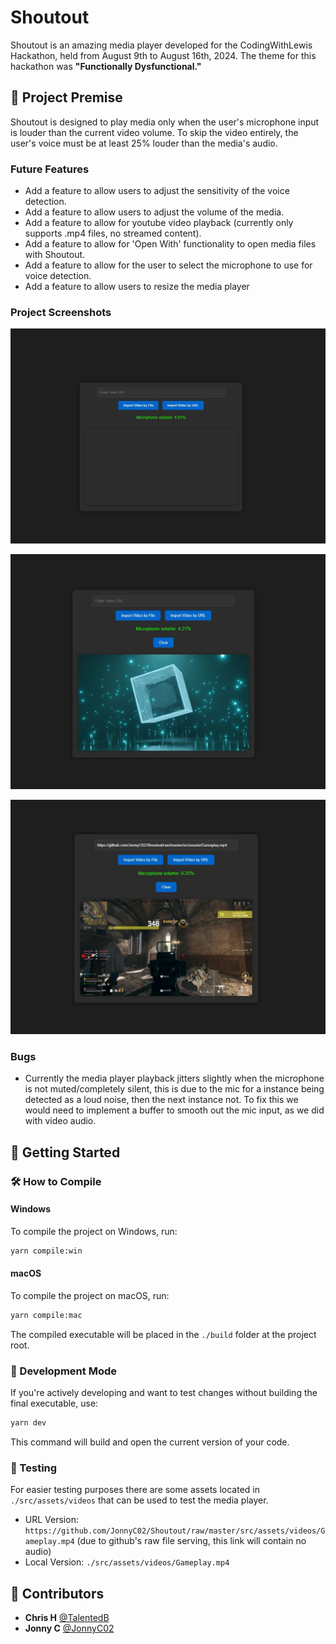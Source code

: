 # Shoutout

Shoutout is an amazing media player developed for the CodingWithLewis Hackathon, 
held from August 9th to August 16th, 2024. The theme for this hackathon was **"Functionally Dysfunctional."**

## 🎯 Project Premise

Shoutout is designed to play media only when the user's microphone input is louder than the current video volume. 
To skip the video entirely, the user's voice must be at least 25% louder than the media's audio.

### Future Features
- Add a feature to allow users to adjust the sensitivity of the voice detection.
- Add a feature to allow users to adjust the volume of the media.
- Add a feature to allow for youtube video playback (currently only supports .mp4 files, no streamed content).
- Add a feature to allow for 'Open With' functionality to open media files with Shoutout.
- Add a feature to allow for the user to select the microphone to use for voice detection.
- Add a feature to allow users to resize the media player

### Project Screenshots

![No media selected](./src/assets/examples/EmptyScreen.JPG)

![Media File Imported](./src/assets/examples/ImportedFile.JPG)

![Media URL selected](./src/assets/examples/ImportedUrl.JPG)

### Bugs
- Currently the media player playback jitters slightly when the microphone is not muted/completely silent, this is due to the mic for a instance being detected as a loud noise, then the next instance not. To fix this we would need to implement a buffer to smooth out the mic input, as we did with video audio.

## 🚀 Getting Started

### 🛠️ How to Compile

#### Windows
To compile the project on Windows, run:
```bash
yarn compile:win
```

#### macOS
To compile the project on macOS, run:
```bash
yarn compile:mac
```

The compiled executable will be placed in the `./build` folder at the project root.

### 🧪 Development Mode

If you're actively developing and want to test changes without building the final executable, use:
```bash
yarn dev
```

This command will build and open the current version of your code.

### 🧪 Testing
For easier testing purposes there are some assets located in `./src/assets/videos` that can be used to test the media player.

- URL Version: `https://github.com/JonnyC02/Shoutout/raw/master/src/assets/videos/Gameplay.mp4` (due to github's raw file serving, this link will contain no audio)
- Local Version: `./src/assets/videos/Gameplay.mp4`


## 👥 Contributors

- **Chris H** [@TalentedB](https://github.com/TalentedB)
- **Jonny C** [@JonnyC02](https://github.com/JonnyC02)
